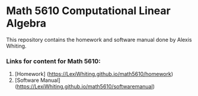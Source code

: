 # Math 5610 Computational Linear Algebra

This repository contains the homework and software manual done by Alexis Whiting.

### Links for content for Math 5610:

1. [Homework] (https://LexiWhiting.github.io/math5610/homework)
2. [Software Manual] (https://LexiWhiting.github.io/math5610/softwaremanual)


